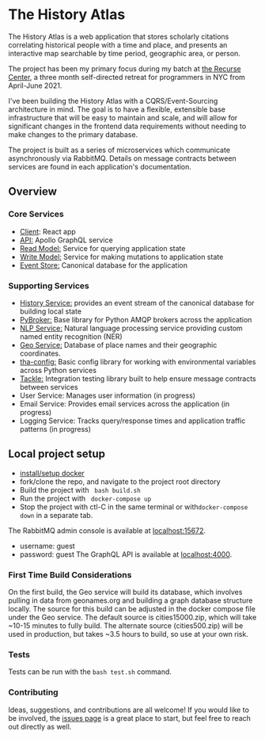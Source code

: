 # The History Atlas

The History Atlas is a web application that stores scholarly citations correlating historical people with a time and place, and presents an interactive map searchable by time period, geographic area, or person.

The project has been my primary focus during my batch at [the Recurse Center](https://www.recurse.com), a three month self-directed retreat for programmers in NYC from April-June 2021.

I've been building the History Atlas with a CQRS/Event-Sourcing architecture in mind. The goal is to have a flexible, extensible base infrastructure that will be easy to maintain and scale, and will allow for significant changes in the frontend data requirements without needing to make changes to the primary database.

The project is built as a series of microservices which communicate asynchronously via RabbitMQ. Details on message contracts between services are found in each application's documentation.

## Overview
### Core Services
- [Client](https://github.com/joshua-stauffer/thehistoryatlas/tree/dev/client): React app
- [API:](https://github.com/joshua-stauffer/thehistoryatlas/tree/dev/api) Apollo GraphQL service
- [Read Model:](https://github.com/joshua-stauffer/thehistoryatlas/tree/dev/readmodel) Service for querying application state
- [Write Model:](https://github.com/joshua-stauffer/thehistoryatlas/tree/dev/writemodel) Service for making mutations to application state
- [Event Store:](https://github.com/joshua-stauffer/thehistoryatlas/tree/dev/eventstore) Canonical database for the application
### Supporting Services
- [History Service:](https://github.com/joshua-stauffer/thehistoryatlas/tree/dev/history) provides an event stream of the canonical database for building local state
- [PyBroker:](https://github.com/joshua-stauffer/thehistoryatlas/tree/dev/pylib/pybroker) Base library for Python AMQP brokers across the application
- [NLP Service:](https://github.com/joshua-stauffer/thehistoryatlas/tree/dev/nlp) Natural language processing service providing custom named entity recognition (NER)
- [Geo Service:](https://github.com/joshua-stauffer/thehistoryatlas/tree/dev/geo) Database of place names and their geographic coordinates.
- [tha-config:](https://github.com/joshua-stauffer/thehistoryatlas/tree/dev/pylib/tha-config) Basic config library for working with environmental variables across Python services
- [Tackle:](https://github.com/joshua-stauffer/thehistoryatlas/tree/dev/testlib/tackle) Integration testing library built to help ensure message contracts between services
- User Service: Manages user information (in progress)
- Email Service: Provides email services across the application (in progress)
- Logging Service: Tracks query/response times and application traffic patterns (in progress)

## Local project setup
- [install/setup docker](https://docs.docker.com/get-docker/)
- fork/clone the repo, and navigate to the project root directory
- Build the project with ``` bash build.sh```
- Run the project with ``` docker-compose up```
- Stop the project with ctl-C in the same terminal or with```docker-compose down``` in a separate tab.

The RabbitMQ admin console is available at [localhost:15672](http://localhost:15672).
- username: guest
- password: guest
The GraphQL API is available at [localhost:4000](http://localhost:4000).

### First Time Build Considerations
On the first build, the Geo service will build its database, which involves pulling in data from geonames.org and building a graph database structure locally. The source for this build can be adjusted in the docker compose file under the Geo service. The default source is cities15000.zip, which will take ~10-15 minutes to fully build. The alternate source (cities500.zip) will be used in production, but takes ~3.5 hours to build, so use at your own risk.

### Tests
Tests can be run with the ```bash test.sh``` command.

### Contributing
Ideas, suggestions, and contributions are all welcome! If you would like to be involved, the [issues page](https://github.com/joshua-stauffer/thehistoryatlas/issues) is a great place to start, but feel free to reach out directly as well.